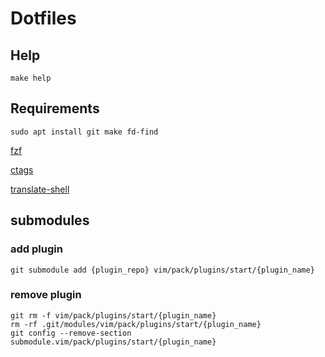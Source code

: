 # Dotfiles

## Help

```
make help
```

## Requirements

```
sudo apt install git make fd-find
```

[fzf](https://github.com/junegunn/fzf)

[ctags](https://github.com/universal-ctags/ctags)

[translate-shell](https://github.com/soimort/translate-shell)

## submodules

### add plugin

```
git submodule add {plugin_repo} vim/pack/plugins/start/{plugin_name}
```

### remove plugin
```
git rm -f vim/pack/plugins/start/{plugin_name}
rm -rf .git/modules/vim/pack/plugins/start/{plugin_name}
git config --remove-section submodule.vim/pack/plugins/start/{plugin_name}
```
